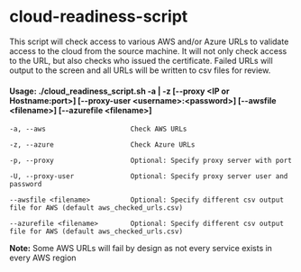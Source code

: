 # cloud-readiness-script

This script will check access to various AWS and/or Azure URLs to validate access to the cloud from the source machine.  It 
will not only check access to the URL, but also checks who issued the certificate.  Failed URLs will output to the screen 
and all URLs will be written to csv files for review.


#### Usage: ./cloud_readiness_script.sh -a | -z [--proxy \<IP or Hostname:port\>] [--proxy-user \<username\>:\<password\>] [--awsfile \<filename\>] [--azurefile \<filename\>]
```
-a, --aws                     Check AWS URLs

-z, --azure                   Check Azure URLs

-p, --proxy                   Optional: Specify proxy server with port

-U, --proxy-user              Optional: Specify proxy server user and password

--awsfile <filename>          Optional: Specify different csv output file for AWS (default aws_checked_urls.csv)
  
--azurefile <filename>        Optional: Specify different csv output file for AWS (default aws_checked_urls.csv)
  ```
**Note:** Some AWS URLs will fail by design as not every service exists in every AWS region
